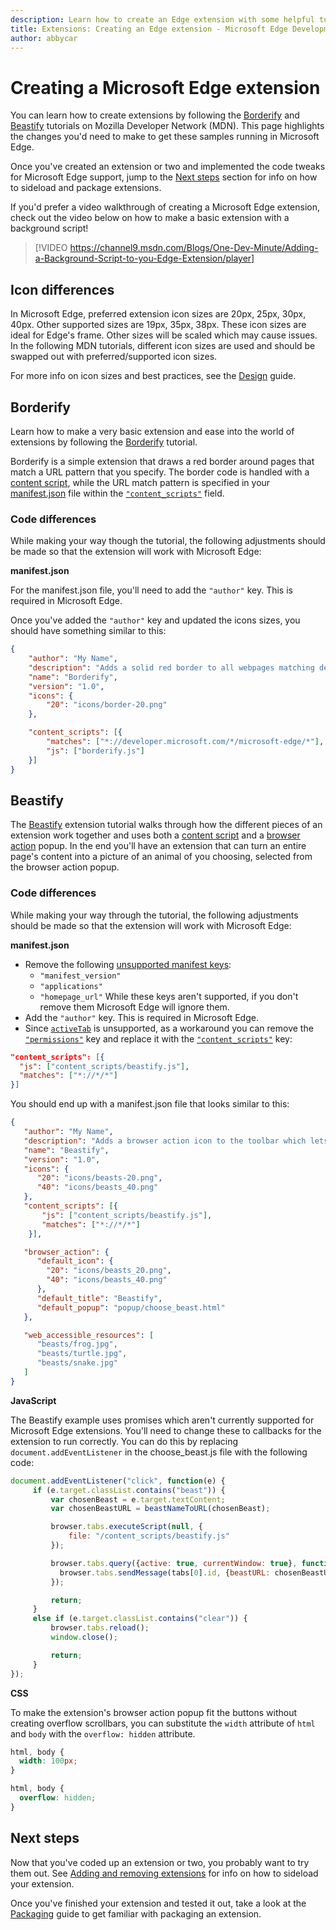 ```yaml
---
description: Learn how to create an Edge extension with some helpful tutorials and videos!
title: Extensions: Creating an Edge extension - Microsoft Edge Development
author: abbycar
---
```


# Creating a Microsoft Edge extension

You can learn how to create extensions by following the [Borderify](https://developer.mozilla.org/Add-ons/WebExtensions/Your_first_WebExtension) and [Beastify](https://developer.mozilla.org/Add-ons/WebExtensions/Your_second_WebExtension) tutorials on Mozilla Developer Network (MDN). This page highlights the changes you'd need to make to get these samples running in Microsoft Edge.

Once you've created an extension or two and implemented the code tweaks for Microsoft Edge support, jump to the [Next steps](#next-steps) section for info on how to sideload and package extensions.

If you'd prefer a video walkthrough of creating a Microsoft Edge extension, check out the video below on how to make a basic extension with a background script!

> [!VIDEO https://channel9.msdn.com/Blogs/One-Dev-Minute/Adding-a-Background-Script-to-you-Edge-Extension/player]


## Icon differences
In Microsoft Edge, preferred extension icon sizes are 20px, 25px, 30px, 40px. Other supported sizes are 19px, 35px, 38px. These icon sizes are ideal for Edge's frame. Other sizes will be scaled which may cause issues. In the following MDN tutorials, different icon sizes are used and should be swapped out with preferred/supported icon sizes.

For more info on icon sizes and best practices, see the [Design](./design.md) guide.


## Borderify

Learn how to make a very basic extension and ease into the world of extensions by following the [Borderify](https://developer.mozilla.org/Add-ons/WebExtensions/Your_first_WebExtension) tutorial.

Borderify is a simple extension that draws a red border around pages that match a URL pattern that you specify. The border code is handled with a [content script](https://developer.mozilla.org/Add-ons/WebExtensions/Anatomy_of_a_WebExtension#Content_scripts), while the URL match pattern is specified in your [manifest.json](https://developer.mozilla.org/Add-ons/WebExtensions/manifest.json) file within the [`"content_scripts"`](https://developer.mozilla.org/Add-ons/WebExtensions/manifest.json/content_scripts) field.

### Code differences

While making your way though the tutorial, the following adjustments should be made so that
the extension will work with Microsoft Edge:

**manifest.json**

For the manifest.json file, you'll need to add the `"author"` key. This is required in Microsoft Edge.

Once you've added the `"author"` key and updated the icons sizes, you should have something similar to this:
```json
{
    "author": "My Name",
    "description": "Adds a solid red border to all webpages matching developer.microsoft.com/microsoft-edge/.",
    "name": "Borderify",
    "version": "1.0",
    "icons": {
        "20": "icons/border-20.png"
    },

    "content_scripts": [{
        "matches": ["*://developer.microsoft.com/*/microsoft-edge/*"],
        "js": ["borderify.js"]
    }]
}
```

## Beastify

The [Beastify](https://developer.mozilla.org/en-US/Add-ons/WebExtensions/Your_second_WebExtension) extension tutorial walks through how the different pieces of an extension work together and uses both a [content script](https://developer.mozilla.org/Add-ons/WebExtensions/Anatomy_of_a_WebExtension#Content_scripts) and a [browser action](https://developer.mozilla.org/Add-ons/WebExtensions/API/browserAction) popup. In the end you'll have an extension that can turn an entire page's content into a picture of an animal of you choosing, selected from the browser action popup.


### Code differences

While making your way through the tutorial, the following adjustments should be made so that
the extension will work with Microsoft Edge:

**manifest.json**

- Remove the following [unsupported manifest keys](https://developer.microsoft.com/microsoft-edge/platform/documentation/extensions/api-support/supported-manifest-keys/):
   - `"manifest_version"`
   - `"applications"`
   -  `"homepage_url"`
While these keys aren't supported, if you don't remove them Microsoft Edge will ignore them.
- Add the `"author"` key. This is required in Microsoft Edge.
- Since [`activeTab`](https://developer.mozilla.org/Add-ons/WebExtensions/manifest.json/permissions#activeTab_permission) is unsupported, as a workaround you can remove the [`"permissions"`](https://developer.mozilla.org/Add-ons/WebExtensions/manifest.json/permissions) key and replace it with the [`"content_scripts"`](https://developer.mozilla.org/Add-ons/WebExtensions/manifest.json/content_scripts) key:

 ```json
"content_scripts": [{
   "js": ["content_scripts/beastify.js"],
   "matches": ["*://*/*"]
}]
```

You should end up with a manifest.json file that looks similar to this:

```json
{
   "author": "My Name",
   "description": "Adds a browser action icon to the toolbar which lets you replace a page with a picture",
   "name": "Beastify",
   "version": "1.0",
   "icons": {
      "20": "icons/beasts-20.png",
      "40": "icons/beasts_40.png"
   },
   "content_scripts": [{
       "js": ["content_scripts/beastify.js"],
       "matches": ["*://*/*"]
    }],

   "browser_action": {
      "default_icon": {
        "20": "icons/beasts_20.png",
        "40": "icons/beasts_40.png"
      },
      "default_title": "Beastify",
      "default_popup": "popup/choose_beast.html"
   },

   "web_accessible_resources": [
      "beasts/frog.jpg",
      "beasts/turtle.jpg",
      "beasts/snake.jpg"
   ]
}
```


**JavaScript**

The Beastify example uses promises which aren't currently supported for Microsoft Edge extensions. You'll need to change these to callbacks for the extension to run correctly. You can do this by replacing `document.addEventListener` in the choose_beast.js file with the following code:
 ```js
document.addEventListener("click", function(e) {
      if (e.target.classList.contains("beast")) {
          var chosenBeast = e.target.textContent;
          var chosenBeastURL = beastNameToURL(chosenBeast);

          browser.tabs.executeScript(null, {
              file: "/content_scripts/beastify.js"
          });

          browser.tabs.query({active: true, currentWindow: true}, function(tabs) {
            browser.tabs.sendMessage(tabs[0].id, {beastURL: chosenBeastURL});
          });

          return;
      }
      else if (e.target.classList.contains("clear")) {
          browser.tabs.reload();
          window.close();

          return;
      }
});
```

**CSS**

To make the extension's browser action popup fit the buttons without creating overflow scrollbars,
you can substitute the `width` attribute of `html` and `body` with the `overflow: hidden` attribute.

```css
html, body {
  width: 100px;
}
```


```css
html, body {
  overflow: hidden;
}
```

## Next steps

Now that you've coded up an extension or two, you probably want to try them out. See [Adding and removing extensions](./adding-and-removing-extensions.md) for info on how to sideload your extension.

Once you've finished your extension and tested it out, take a look at the [Packaging](./packaging.md) guide to get familiar with packaging an extension.
